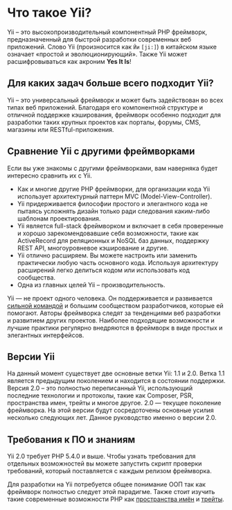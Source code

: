 Что такое Yii?
==============

Yii – это высокопроизводительный компонентный PHP фреймворк, предназначенный для быстрой разработки современных веб
приложений. Слово Yii (произносится как `Йи` `[ji:]`) в китайском языке означает «простой и эволюционирующий». Также Yii
может расшифровываться как акроним **Yes It Is**!


Для каких задач больше всего подходит Yii?
------------------------------------------

Yii – это универсальный фреймворк и может быть задействован во всех типах веб приложений. Благодаря его компонентной
структуре и отличной поддержке кэширования, фреймворк особенно подходит для разработки таких крупных проектов как
порталы, форумы, CMS, магазины или RESTful-приложения.


Сравнение Yii с другими фреймворками
------------------------------------

Если вы уже знакомы с другими фреймворками, вам наверняка будет интересно сравнить их с Yii.

- Как и многие другие PHP фреймворки, для организации кода Yii использует архитектурный паттерн MVC (Model-View-Controller).
- Yii придерживается философии простого и элегантного кода не пытаясь усложнять дизайн только ради следования каким-либо
  шаблонам проектирования.
- Yii является full-stack фреймворком и включает в себя проверенные и хорошо зарекомендовавшие себя возможности, такие как
  ActiveRecord для реляционных и NoSQL баз данных, поддержку REST API, многоуровневое кэширование и другие.
- Yii отлично расширяем. Вы можете настроить или заменить практически любую часть основного кода. Используя архитектуру расширений легко делиться кодом или использовать код сообщества.
- Одна из главных целей Yii – производительность.

Yii — не проект одного человека. Он поддерживается и развивается [сильной командой][about_yii] и большим сообществом разработчиков,
которые ей помогают. Авторы фреймворка следят за тенденциями веб разработки и развитием других проектов. Наиболее
подходящие возможности и лучшие практики регулярно внедряются в фреймворк в виде простых и элегантных интерфейсов.

[about_yii]: http://www.yiiframework.com/about/

Версии Yii
----------

На данный момент существует две основные ветки Yii: 1.1 и 2.0. Ветка 1.1 является предыдущим поколением и находится
в состоянии поддержки. Версия 2.0 – это полностью переписанный Yii, использующий последние технологии и протоколы, такие
как Composer, PSR, пространства имен, трейты и многое другое. 2.0 — текущее поколение фреймворка. На этой версии
будут сосредоточены основные усилия несколько следующих лет. Данное руководство именно о версии 2.0.


Требования к ПО и знаниям
-------------------------

Yii 2.0 требует PHP 5.4.0 и выше. Чтобы узнать требования для отдельных возможностей вы можете запустить скрипт проверки
требований, который поставляется с каждым релизом фреймворка.

Для разработки на Yii потребуется общее понимание ООП так как фреймворк полностью следует этой парадигме. Также стоит
изучить такие современные возможности PHP как [пространства имён](http://www.php.net/manual/ru/language.namespaces.php)
и [трейты](http://www.php.net/manual/ru/language.oop5.traits.php).
